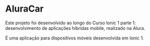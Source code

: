 # AluraCar

Este projeto foi desenvolvido ao longo do Curso Ionic 1 parte 1: desenvolvimento de aplicações híbridas mobile, realizado na Alura.

É uma aplicação para dispositivos móveis desenvolvida em Ionic 1.
